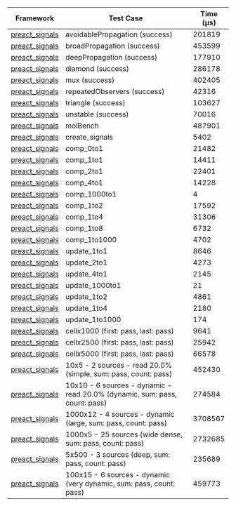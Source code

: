 | Framework | Test Case | Time (μs) |
| --- | --- | --- |
| [preact_signals](https://pub.dev/packages/preact_signals) | avoidablePropagation (success) | 201819 |
| [preact_signals](https://pub.dev/packages/preact_signals) | broadPropagation (success) | 453599 |
| [preact_signals](https://pub.dev/packages/preact_signals) | deepPropagation (success) | 177910 |
| [preact_signals](https://pub.dev/packages/preact_signals) | diamond (success) | 286178 |
| [preact_signals](https://pub.dev/packages/preact_signals) | mux (success) | 402405 |
| [preact_signals](https://pub.dev/packages/preact_signals) | repeatedObservers (success) | 42316 |
| [preact_signals](https://pub.dev/packages/preact_signals) | triangle (success) | 103627 |
| [preact_signals](https://pub.dev/packages/preact_signals) | unstable (success) | 70016 |
| [preact_signals](https://pub.dev/packages/preact_signals) | molBench | 487901 |
| [preact_signals](https://pub.dev/packages/preact_signals) | create_signals | 5402 |
| [preact_signals](https://pub.dev/packages/preact_signals) | comp_0to1 | 21482 |
| [preact_signals](https://pub.dev/packages/preact_signals) | comp_1to1 | 14411 |
| [preact_signals](https://pub.dev/packages/preact_signals) | comp_2to1 | 22401 |
| [preact_signals](https://pub.dev/packages/preact_signals) | comp_4to1 | 14228 |
| [preact_signals](https://pub.dev/packages/preact_signals) | comp_1000to1 | 4 |
| [preact_signals](https://pub.dev/packages/preact_signals) | comp_1to2 | 17592 |
| [preact_signals](https://pub.dev/packages/preact_signals) | comp_1to4 | 31306 |
| [preact_signals](https://pub.dev/packages/preact_signals) | comp_1to8 | 6732 |
| [preact_signals](https://pub.dev/packages/preact_signals) | comp_1to1000 | 4702 |
| [preact_signals](https://pub.dev/packages/preact_signals) | update_1to1 | 8646 |
| [preact_signals](https://pub.dev/packages/preact_signals) | update_2to1 | 4273 |
| [preact_signals](https://pub.dev/packages/preact_signals) | update_4to1 | 2145 |
| [preact_signals](https://pub.dev/packages/preact_signals) | update_1000to1 | 21 |
| [preact_signals](https://pub.dev/packages/preact_signals) | update_1to2 | 4861 |
| [preact_signals](https://pub.dev/packages/preact_signals) | update_1to4 | 2180 |
| [preact_signals](https://pub.dev/packages/preact_signals) | update_1to1000 | 174 |
| [preact_signals](https://pub.dev/packages/preact_signals) | cellx1000 (first: pass, last: pass) | 9641 |
| [preact_signals](https://pub.dev/packages/preact_signals) | cellx2500 (first: pass, last: pass) | 25942 |
| [preact_signals](https://pub.dev/packages/preact_signals) | cellx5000 (first: pass, last: pass) | 66578 |
| [preact_signals](https://pub.dev/packages/preact_signals) | 10x5 - 2 sources - read 20.0% (simple, sum: pass, count: pass) | 452430 |
| [preact_signals](https://pub.dev/packages/preact_signals) | 10x10 - 6 sources - dynamic - read 20.0% (dynamic, sum: pass, count: pass) | 274584 |
| [preact_signals](https://pub.dev/packages/preact_signals) | 1000x12 - 4 sources - dynamic (large, sum: pass, count: pass) | 3708567 |
| [preact_signals](https://pub.dev/packages/preact_signals) | 1000x5 - 25 sources (wide dense, sum: pass, count: pass) | 2732685 |
| [preact_signals](https://pub.dev/packages/preact_signals) | 5x500 - 3 sources (deep, sum: pass, count: pass) | 235689 |
| [preact_signals](https://pub.dev/packages/preact_signals) | 100x15 - 6 sources - dynamic (very dynamic, sum: pass, count: pass) | 459773 |
